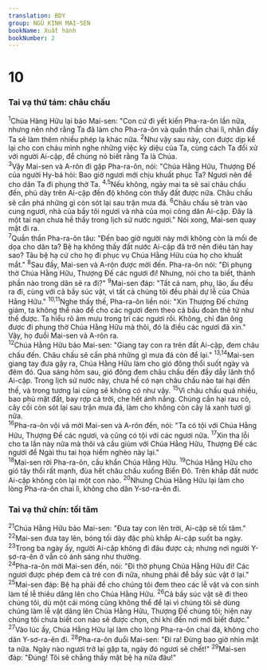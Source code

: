 ```yaml
---
translation: BDY
group: NGŨ KINH MAI-SEN
bookName: Xuất hành 
bookNumber: 2
---
```


<div class="title"><h1>10</h1><h3>Tai vạ thứ tám: châu chấu</h3></div>
<span class="verse xu_10_1"><sup>1</sup>Chúa Hàng Hữu lại bảo Mai-sen: &#34;Con cứ đi yết kiến Pha-ra-ôn lần nữa, nhưng nên nhớ rằng Ta đã làm cho Pha-ra-ôn và quần thần chai lì, nhân đấy Ta sẽ làm thêm nhiều phép lạ khác nữa. </span>
<span class="verse xu_10_2"><sup>2</sup>Như vậy sau này, con được dịp kể lại cho con cháu mình nghe những việc kỳ diệu của Ta, cùng cách Ta đối xử với người Ai-cập, để chúng nó biết rằng Ta là Chúa.<br/></span>
<span class="verse xu_10_3"><sup>3</sup>Vậy Mai-sen và A-rôn đi gặp Pha-ra-ôn, nói: &#34;Chúa Hằng Hữu, Thượng Đế của người Hy-bá hỏi: Bao giờ ngươi mới chịu khuất phục Ta? Ngươi nên để cho dân Ta đi phụng thờ Ta. </span>
<span class="verse xu_10_4 xu_10_5"><sup>4,5</sup>Nếu không, ngày mai ta sẽ sai châu chấu đến, phủ dày trên Ai-cập đến độ không còn thấy đất được nữa. Châu chấu sẽ cắn phá những gì còn sót lại sau trận mưa đá. </span>
<span class="verse xu_10_6"><sup>6</sup>Châu chấu sẽ tràn vào cung ngươi, nhà của bầy tôi ngươi và nhà của mọi công dân Ai-cập. Đây là một tai nạn chưa hề thấy trong lịch sử nước ngươi.&#34; Nói xong, Mai-sen quay mặt đi ra.<br/></span>
<span class="verse xu_10_7"><sup>7</sup>Quần thần Pha-ra-ôn tâu: &#34;Đến bao giờ người này mới không còn là mối đe dọa cho dân ta? Bệ hạ không thấy đất nước Ai-cập đã trở nên điêu tàn hay sao? Tâu bệ hạ cứ cho họ đi phục vụ Chúa Hằng Hữu của họ cho khuất mắt.&#34; </span>
<span class="verse xu_10_8"><sup>8</sup>Sau đấy, Mai-sen và A-rôn được mời đến. Pha-ra-ôn nói: &#34;Đi phụng thờ Chúa Hằng Hữu, Thượng Đế các ngươi đi! Nhưng, nói cho ta biết, thành phần nào trong dân sẽ ra đi?&#34; </span>
<span class="verse xu_10_9"><sup>9</sup>Mai-sen đáp: &#34;Tất cả nam, phụ, lão, ấu đều ra đi, cùng với cả bầy súc vật, vì tất cả chúng tôi đều phải dự lễ của Chúa Hằng Hữu.&#34; </span>
<span class="verse xu_10_10 xu_10_11"><sup>10,11</sup>Nghe thấy thế, Pha-ra-ôn liền nói: &#34;Xin Thượng Đế chứng giám, ta không thể nào để cho các ngươi đem theo cả bầu đoàn thê tử như thế được. Ta hiểu rõ âm mưu trong trí các ngươi rồi. Không, chỉ đàn ông được đi phụng thờ Chúa Hằng Hữu mà thôi, đó là điều các ngươi đã xin.&#34; Vậy, họ đuổi Mai-sen và A-rôn ra.<br/></span>
<span class="verse xu_10_12"><sup>12</sup>Chúa Hằng Hữu bảo Mai-sen: &#34;Giang tay con ra trên đất Ai-cập, đem châu chấu đến. Châu chấu sẽ cắn phá những gì mưa đá còn để lại.&#34; </span>
<span class="verse xu_10_13 xu_10_14"><sup>13,14</sup>Mai-sen giang tay đưa gậy ra, Chúa Hằng Hữu làm cho gió đông thổi suốt ngày và đêm đó. Qua sáng hôm sau, gió đông đem châu chấu đến đầy dẫy lãnh thổ Ai-cập. Trong lịch sử nước này, chưa hề có nạn châu chấu nào tai hại đến thế, và trong tương lai cũng sẽ không có như vậy. </span>
<span class="verse xu_10_15"><sup>15</sup>Vì châu chấu quá nhiều, bao phủ mặt đất, bay rợp cả trời, che hết ánh nắng. Chúng cắn hại rau cỏ, cây cối còn sót lại sau trận mưa đá, làm cho không còn cây lá xanh tươi gì nữa.<br/></span>
<span class="verse xu_10_16"><sup>16</sup>Pha-ra-ôn vội vã mời Mai-sen và A-rôn đến, nói: &#34;Ta có tội với Chúa Hằng Hữu, Thượng Đế các ngươi, và cũng có tội với các ngươi nữa. </span>
<span class="verse xu_10_17"><sup>17</sup>Xin tha lỗi cho ta lần này nữa mà thôi và cầu giùm với Chúa Hằng Hữu, Thượng Đế các ngươi để Ngài thu tai họa hiểm nghèo này lại.&#34;<br/></span>
<span class="verse xu_10_18"><sup>18</sup>Mai-sen rời Pha-ra-ôn, cầu khẩn Chúa Hằng Hữu. </span>
<span class="verse xu_10_19"><sup>19</sup>Chúa Hằng Hữu cho gió tây thổi rất mạnh, đùa hết châu chấu xuống Biển Đỏ. Trên khắp đất nước Ai-cập không còn lại một con nào. </span>
<span class="verse xu_10_20"><sup>20</sup>Nhưng Chúa Hằng Hữu lại làm cho lòng Pha-ra-ôn chai lì, không cho dân Y-sơ-ra-ên đi.</span>
<div class="title"><h3>Tai vạ thứ chín: tối tăm</h3></div>
<span class="verse xu_10_21"><sup>21</sup>Chúa Hằng Hữu bảo Mai-sen: &#34;Đưa tay con lên trời, Ai-cập sẽ tối tăm.&#34; </span>
<span class="verse xu_10_22"><sup>22</sup>Mai-sen đưa tay lên, bóng tối dày đặc phủ khắp Ai-cập suốt ba ngày. </span>
<span class="verse xu_10_23"><sup>23</sup>Trong ba ngày ấy, người Ai-cập không đi đâu được cả; nhưng nơi người Y-sơ-ra-ên ở vẫn có ánh sáng như thường.<br/></span>
<span class="verse xu_10_24"><sup>24</sup>Pha-ra-ôn mời Mai-sen đến, nói: &#34;Đi thờ phụng Chúa Hằng Hữu đi! Các ngươi được phép đem cả trẻ con đi nữa, nhưng phải để bầy súc vật ở lại.&#34; </span>
<span class="verse xu_10_25"><sup>25</sup>Mai-sen đáp: Bệ hạ phải để cho chúng tôi đem theo các lễ vật và con sinh làm tế lễ thiêu dâng lên cho Chúa Hằng Hữu. </span>
<span class="verse xu_10_26"><sup>26</sup>Cả bầy súc vật sẽ đi theo chúng tôi, dù một cái móng cũng không thể để lại vì chúng tôi sẽ dùng chúng làm lễ vật dâng lên Chúa Hằng Hữu, Thượng Đế chúng tôi; hiện nay chúng tôi chưa biết con nào sẽ được chọn, chỉ khi đến nơi mới biết được.&#34;<br/></span>
<span class="verse xu_10_27"><sup>27</sup>Vào lúc ấy, Chúa Hằng Hữu lại làm cho lòng Pha-ra-ôn chai đá, không cho dân Y-sơ-ra-ên đi. </span>
<span class="verse xu_10_28"><sup>28</sup>Pha-ra-ôn đuổi Mai-sen: &#34;Đi ra! Đừng bao giờ nhìn mặt ta nữa. Ngày nào ngươi trở lại gặp ta, ngày đó ngươi sẽ chết!&#34; </span>
<span class="verse xu_10_29"><sup>29</sup>Mai-sen đáp: &#34;Đúng! Tôi sẽ chẳng thấy mặt bệ hạ nữa đâu!&#34;    </span>
